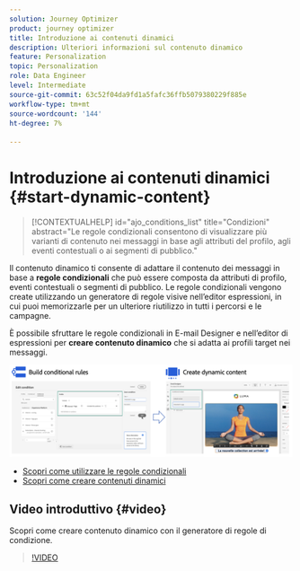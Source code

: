 ```yaml
---
solution: Journey Optimizer
product: journey optimizer
title: Introduzione ai contenuti dinamici
description: Ulteriori informazioni sul contenuto dinamico
feature: Personalization
topic: Personalization
role: Data Engineer
level: Intermediate
source-git-commit: 63c52f04da9fd1a5fafc36ffb5079380229f885e
workflow-type: tm+mt
source-wordcount: '144'
ht-degree: 7%

---
```



# Introduzione ai contenuti dinamici {#start-dynamic-content}

>[!CONTEXTUALHELP]
>id="ajo_conditions_list"
>title="Condizioni"
>abstract="Le regole condizionali consentono di visualizzare più varianti di contenuto nei messaggi in base agli attributi del profilo, agli eventi contestuali o ai segmenti di pubblico."

Il contenuto dinamico ti consente di adattare il contenuto dei messaggi in base a **regole condizionali** che può essere composta da attributi di profilo, eventi contestuali o segmenti di pubblico. Le regole condizionali vengono create utilizzando un generatore di regole visive nell’editor espressioni, in cui puoi memorizzarle per un ulteriore riutilizzo in tutti i percorsi e le campagne.

È possibile sfruttare le regole condizionali in E-mail Designer e nell’editor di espressioni per **creare contenuto dinamico** che si adatta ai profili target nei messaggi.

![](assets/conditions-overview.png)

* [Scopri come utilizzare le regole condizionali](create-conditions.md)
* [Scopri come creare contenuti dinamici](dynamic-content.md)

## Video introduttivo {#video}

Scopri come creare contenuto dinamico con il generatore di regole di condizione.

>[!VIDEO](https://video.tv.adobe.com/v/3409815?quality=12)
